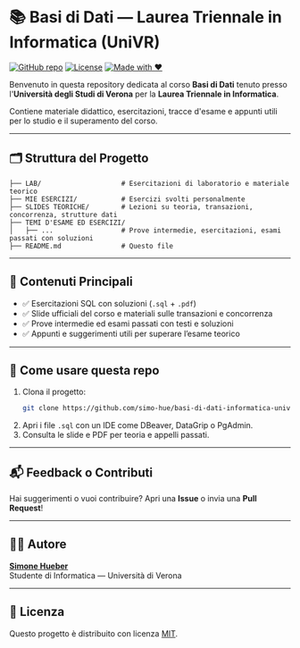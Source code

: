 # 📚 Basi di Dati — Laurea Triennale in Informatica (UniVR)

[![GitHub repo](https://img.shields.io/badge/GitHub-simo--hue-blue?logo=github)](https://github.com/simo-hue)
[![License](https://img.shields.io/badge/license-MIT-green)](LICENSE)
[![Made with ❤️](https://img.shields.io/badge/Made%20with-❤️-ff69b4)](https://github.com/simo-hue)

Benvenuto in questa repository dedicata al corso **Basi di Dati** tenuto presso l'**Università degli Studi di Verona** per la **Laurea Triennale in Informatica**.

Contiene materiale didattico, esercitazioni, tracce d'esame e appunti utili per lo studio e il superamento del corso.

---

## 🗂️ Struttura del Progetto

```
├── LAB/                    # Esercitazioni di laboratorio e materiale teorico
├── MIE ESERCIZI/           # Esercizi svolti personalmente
├── SLIDES TEORICHE/        # Lezioni su teoria, transazioni, concorrenza, strutture dati
├── TEMI D'ESAME ED ESERCIZI/
│   ├── ...                 # Prove intermedie, esercitazioni, esami passati con soluzioni
├── README.md               # Questo file
```

---

## 📌 Contenuti Principali

- ✅ Esercitazioni SQL con soluzioni (`.sql` + `.pdf`)
- ✅ Slide ufficiali del corso e materiali sulle transazioni e concorrenza
- ✅ Prove intermedie ed esami passati con testi e soluzioni
- ✅ Appunti e suggerimenti utili per superare l’esame teorico

---

## 🧠 Come usare questa repo

1. Clona il progetto:
   ```bash
   git clone https://github.com/simo-hue/basi-di-dati-informatica-univr.git
   ```
2. Apri i file `.sql` con un IDE come DBeaver, DataGrip o PgAdmin.
3. Consulta le slide e PDF per teoria e appelli passati.

---

## 📬 Feedback o Contributi

Hai suggerimenti o vuoi contribuire? Apri una **Issue** o invia una **Pull Request**!

---

## 👨‍💻 Autore

**[Simone Hueber](https://github.com/simo-hue)**  
Studente di Informatica — Università di Verona

---

## 📄 Licenza

Questo progetto è distribuito con licenza [MIT](LICENSE).